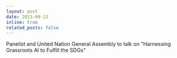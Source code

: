 ```yaml
---
layout: post
date: 2023-09-13 
inline: true
related_posts: false
---
```


Panelist and United Nation General Assembly to talk on "Harnessing Grassroots AI to Fulfill the SDGs"
